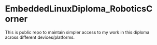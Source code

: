 # EmbeddedLinuxDiploma_RoboticsCorner
This is public repo to maintain simpler access to my work in this diploma across different devices/platforms.
